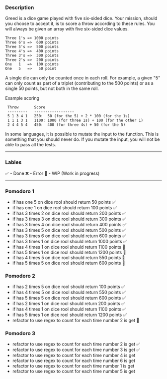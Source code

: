 ### Description
Greed is a dice game played with five six-sided dice. Your mission, should you choose to accept it, is to score a throw according to these rules. You will always be given an array with five six-sided dice values.

```
Three 1's => 1000 points
Three 6's =>  600 points
Three 5's =>  500 points
Three 4's =>  400 points
Three 3's =>  300 points
Three 2's =>  200 points
One   1   =>  100 points
One   5   =>   50 point
```

A single die can only be counted once in each roll. For example, a given "5" can only count as part of a triplet (contributing to the 500 points) or as a single 50 points, but not both in the same roll.

Example scoring

```
 Throw       Score
 ---------   ------------------
 5 1 3 4 1   250:  50 (for the 5) + 2 * 100 (for the 1s)
 1 1 1 3 1   1100: 1000 (for three 1s) + 100 (for the other 1)
 2 4 4 5 4   450:  400 (for three 4s) + 50 (for the 5)
```

In some languages, it is possible to mutate the input to the function. This is something that you should never do. If you mutate the input, you will not be able to pass all the tests.

---

### Lables
✅ - Done
❌ - Error
🚧 - WIP (Work in progress)

---

### Pomodoro 1
- if has one 5 on dice rool should return 50 points ✅
- if has one 1 on dice rool should return 100 points ✅
- if has 3 times 2 on dice rool should return 200 points ✅
- if has 3 times 3 on dice rool should return 300 points ✅
- if has 3 times 4 on dice rool should return 400 points ✅
- if has 3 times 5 on dice rool should return 500 points ✅
- if has 3 times 6 on dice rool should return 600 points ✅
- if has 3 times 1 on dice rool should return 1000 points ✅
- if has 4 times 1 on dice rool should return 1100 points 🚧
- if has 5 times 1 on dice rool should return 1200 points 🚧
- if has 4 times 5 on dice rool should return 550 points 🚧
- if has 5 times 5 on dice rool should return 600 points 🚧

### Pomodoro 2
- if has 2 times 5 on dice rool should return 100 points ✅
- if has 4 times 5 on dice rool should return 550 points ✅
- if has 5 times 5 on dice rool should return 600 points ✅
- if has 2 times 1 on dice rool should return 200 points ✅
- if has 4 times 1 on dice rool should return 1100 points ✅
- if has 5 times 1 on dice rool should return 1200 points ✅
- refactor to use regex to count for each time number 2 is get 🚧

### Pomodoro 3
- refactor to use regex to count for each time number 2 is get ✅
- refactor to use regex to count for each time number 3 is get ✅
- refactor to use regex to count for each time number 4 is get
- refactor to use regex to count for each time number 6 is get
- refactor to use regex to count for each time number 1 is get
- refactor to use regex to count for each time number 5 is get
